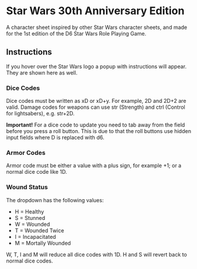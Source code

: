# Star Wars 30th Anniversary Edition

A character sheet inspired by other Star Wars character sheets, and made for the 1st edition of the D6 Star Wars Role Playing Game.

## Instructions

If you hover over the Star Wars logo a popup with instructions will appear. They are shown here as well.

### Dice Codes

Dice codes must be written as xD or xD+y. For example, 2D and 2D+2 are valid. Damage codes for weapons can use str (Strength) and ctrl (Control for lightsabers), e.g. str+2D.

**Important!** For a dice code to update you need to tab away from the field before you press a roll button. This is due to that the roll buttons use hidden input fields where D is replaced with d6.

### Armor Codes

Armor code must be either a value with a plus sign, for example +1; or a normal dice code like 1D.

### Wound Status

The dropdown has the following values:
- H = Healthy
- S = Stunned
- W = Wounded
- T = Wounded Twice
- I = Incapacitated
- M = Mortally Wounded

W, T, I and M will reduce all dice codes with 1D. H and S will revert back to normal dice codes.
